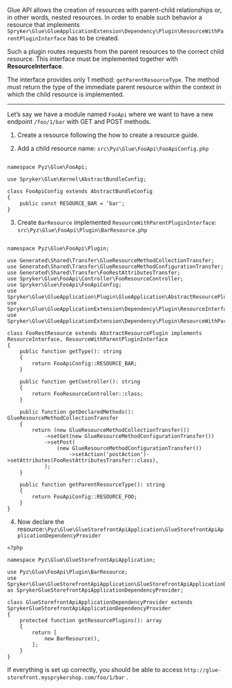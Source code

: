 Glue API allows the creation of resources with parent-child relationships or, in other words, nested resources. In order to enable such behavior a resource that implements `Spryker\Glue\GlueApplicationExtension\Dependency\Plugin\ResourceWithParentPluginInterface` has to be created.

Such a plugin routes requests from the parent resources to the correct child resource. This interface must be implemented together with **ResourceInterface**.

The interface provides only 1 method: `getParentResourceType`. The method must return the type of the immediate parent resource within the context in which the child resource is implemented.

* * *

Let’s say we have a module named `FooApi` where we want to have a new endpoint `/foo/1/bar` with GET and POST methods.

1.  Create a resource following the how to create a resource guide.
    
2.  Add a child resource name:
    `src\Pyz\Glue\FooApi\FooApiConfig.php`

```<?php

namespace Pyz\Glue\FooApi;

use Spryker\Glue\Kernel\AbstractBundleConfig;

class FooApiConfig extends AbstractBundleConfig
{
    public const RESOURCE_BAR = 'bar';
}
```
3. Create `BarResource` implemented `ResourceWithParentPluginInterface`:
   `src\Pyz\Glue\FooApi\Plugin\BarResource.php`
```<?php

namespace Pyz\Glue\FooApi\Plugin;

use Generated\Shared\Transfer\GlueResourceMethodCollectionTransfer;
use Generated\Shared\Transfer\GlueResourceMethodConfigurationTransfer;
use Generated\Shared\Transfer\FooRestAttributesTransfer;
use Spryker\Glue\FooApi\Controller\FooResourceController;
use Spryker\Glue\FooApi\FooApiConfig;
use Spryker\Glue\GlueApplication\Plugin\GlueApplication\AbstractResourcePlugin;
use Spryker\Glue\GlueApplicationExtension\Dependency\Plugin\ResourceInterface;
use Spryker\Glue\GlueApplicationExtension\Dependency\Plugin\ResourceWithParentPluginInterface;

class FooRestResource extends AbstractResourcePlugin implements ResourceInterface, ResourceWithParentPluginInterface 
{
    public function getType(): string
    {
        return FooApiConfig::RESOURCE_BAR;
    }
    
    public function getController(): string
    {
        return FooResourceController::class;
    }

    public function getDeclaredMethods(): GlueResourceMethodCollectionTransfer
    {
        return (new GlueResourceMethodCollectionTransfer())
            ->setGet(new GlueResourceMethodConfigurationTransfer())
            ->setPost(
                (new GlueResourceMethodConfigurationTransfer())
                    ->setAction('postAction')->setAttributes(FooRestAttributesTransfer::class),
            );
    }
    
    public function getParentResourceType(): string
    {
        return FooApiConfig::RESOURCE_FOO;
    }
}
```

4. Now declare the resource:`\Pyz\Glue\GlueStorefrontApiApplication\GlueStorefrontApiApplicationDependencyProvider`

```
<?php

namespace Pyz\Glue\GlueStorefrontApiApplication;

use Pyz\Glue\FooApi\Plugin\BarResource;
use Spryker\Glue\GlueStorefrontApiApplication\GlueStorefrontApiApplicationDependencyProvider as SprykerGlueStorefrontApiApplicationDependencyProvider;

class GlueStorefrontApiApplicationDependencyProvider extends SprykerGlueStorefrontApiApplicationDependencyProvider
{
    protected function getResourcePlugins(): array
    {
        return [
            new BarResource(),
        ];
    }
}
```

If everything is set up correctly, you should be able to access `http://glue-storefront.mysprykershop.com/foo/1/bar` .
